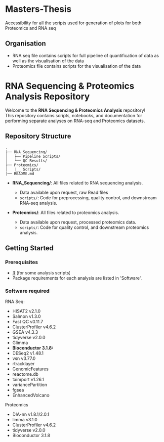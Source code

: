 # Masters-Thesis
Accessibility for all the scripts used for generation of plots for both Proteomics and RNA seq
## Organisation
- RNA seq file contains scripts for full pipeline of quantification of data as well as the visualisation of the data
- Proteomics file contains scripts for the visualisation of the data
# RNA Sequencing & Proteomics Analysis Repository

Welcome to the **RNA Sequencing & Proteomics Analysis** repository!  
This repository contains scripts, notebooks, and documentation for performing separate analyses on RNA-seq and Proteomics datasets.

## Repository Structure

```
.
├── RNA_Sequencing/
│   ├── Pipeline Scripts/
│   └── QC Results/
├── Proteomics/
│   |__ Scripts/
|── README.md
```

- **RNA_Sequencing/**: All files related to RNA sequencing analysis.
  - Data available upon request, raw Read files
  - `scripts/`: Code for preprocessing, quality control, and downstream RNA-seq analysis.
  
- **Proteomics/**: All files related to proteomics analysis.
  - Data available upon request, processed proteomics data.
  - `scripts/`: Code for  quality control, and downstream proteomics analysis.

## Getting Started

### Prerequisites

- [R](https://www.r-project.org/) (for some analysis scripts)
- Package requirements for each analysis are listed in 'Software'.

### Software required
RNA Seq:
- HISAT2 v2.1.0
- Salmon v1.3.0
- Fast QC v0.11.7
- ClusterProfiler v4.6.2
- GSEA v4.3.3
- tidyverse v2.0.0
- Glimma
- ****Bioconductor** 3.1.8:**
- DESeq2 v1.48.1
- vsn v3.77.0
- rtracklayer
- GenomicFeatures
- reactome.db
- tximport v1.26.1
- variancePartition
- fgsea
- EnhancedVolcano

Proteomics
- DIA-nn v1.8.1/2.0.1
- limma v3.1.0
- ClusterProfiler v4.6.2
- tidyverse v2.0.0
- Bioconductor 3.1.8

